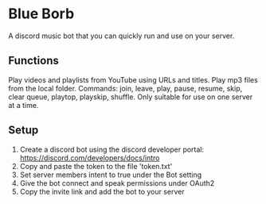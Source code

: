 # Blue Borb

A discord music bot that you can quickly run and use on your server.

## Functions

Play videos and playlists from YouTube using URLs and titles.
Play mp3 files from the local folder.
Commands: join, leave, play, pause, resume, skip, clear queue, playtop, playskip, shuffle.
Only suitable for use on one server at a time.

## Setup

1. Create a discord bot using the discord developer portal: https://discord.com/developers/docs/intro
2. Copy and paste the token to the file 'token.txt'
3. Set server members intent to true under the Bot setting
4. Give the bot connect and speak permissions under OAuth2
5. Copy the invite link and add the bot to your server
